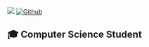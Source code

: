 ![](https://visitor-badge.laobi.icu/badge?page_id=SegusFaultise.SegusFaultise) [![Github](https://img.shields.io/github/followers/SegusFaultise?label=Followers&logo=Github)](https://github.com/SegusFaultise)



## 🎓 Computer Science Student

<br />
